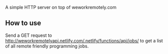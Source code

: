 A simple HTTP server on top of weworkremotely.com

## How to use

Send a GET request to http://weworkremotelyapi.netlify.com/.netlify/functions/api/jobs/ to get a list of all remote friendly programming jobs.
